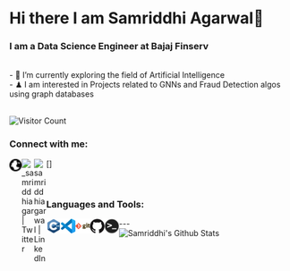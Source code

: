 # Hi there I am Samriddhi Agarwal👋 <br>
### I am a Data Science Engineer at Bajaj Finserv

<br>
- 🌱 I’m currently exploring the field of Artificial Intelligence <br>
- ♟ I am interested in Projects related to GNNs and Fraud Detection algos using graph databases <br>
<br>

![Visitor Count](https://profile-counter.glitch.me/samriddhiagarwal175/count.svg)

### Connect with me:

[<img align="left" alt="samriddhiagarwal175.github.io/" width="22px" src="https://raw.githubusercontent.com/iconic/open-iconic/master/svg/globe.svg" />]
[<img align="left" alt=" _samriddhiagar| Twitter" width="22px" src="https://cdn.jsdelivr.net/npm/simple-icons@v3/icons/twitter.svg" />](https://twitter.com/_samriddhiagar)
[<img align="left" alt="samriddhiagarwal | LinkedIn" width="22px" src="https://cdn.jsdelivr.net/npm/simple-icons@v3/icons/linkedin.svg" />](https://www.linkedin.com/in/samriddhiagarwal)

<br />



### Languages and Tools:

<img align="left" alt="C++" width="26px" src="https://raw.githubusercontent.com/github/explore/80688e429a7d4ef2fca1e82350fe8e3517d3494d/topics/cpp/cpp.png" />
<img align="left" alt="Visual Studio Code" width="26px" src="https://raw.githubusercontent.com/github/explore/80688e429a7d4ef2fca1e82350fe8e3517d3494d/topics/visual-studio-code/visual-studio-code.png" />
<img align="left" alt="Git" width="26px" src="https://raw.githubusercontent.com/github/explore/80688e429a7d4ef2fca1e82350fe8e3517d3494d/topics/git/git.png" />
<img align="left" alt="GitHub" width="26px" src="https://raw.githubusercontent.com/github/explore/78df643247d429f6cc873026c0622819ad797942/topics/github/github.png" />
<img align="left" alt="HTML5" width="26px" src="https://raw.githubusercontent.com/github/explore/80688e429a7d4ef2fca1e82350fe8e3517d3494d/topics/terminal/terminal.png" />
---
<br>
<img align="left" alt="Samriddhi's Github Stats" src="https://github-readme-stats.vercel.app/api?username=samriddhiagarwal175&show_icons=true&hide_border=true" />
